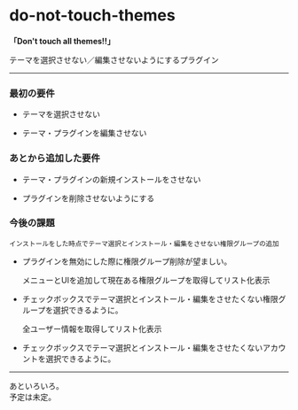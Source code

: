 do-not-touch-themes
===================

**「Don't touch all themes!!」**

テーマを選択させない／編集させないようにするプラグイン

---------------------------------------

### 最初の要件 ###

 * テーマを選択させない  

 * テーマ・プラグインを編集させない

### あとから追加した要件 ###

 * テーマ・プラグインの新規インストールをさせない

 * プラグインを削除させないようにする

### 今後の課題 ###

    インストールをした時点でテーマ選択とインストール・編集をさせない権限グループの追加

 * プラグインを無効にした際に権限グループ削除が望ましい。


    メニューとUIを追加して現在ある権限グループを取得してリスト化表示

 * チェックボックスでテーマ選択とインストール・編集をさせたくない権限グループを選択できるように。


    全ユーザー情報を取得してリスト化表示

 * チェックボックスでテーマ選択とインストール・編集をさせたくないアカウントを選択できるように。

---------------------------------------

あといろいろ。  
予定は未定。